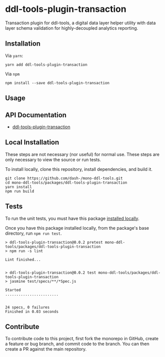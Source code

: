 # ddl-tools-plugin-transaction

Transaction plugin for ddl-tools, a digital data layer helper utility with data
layer schema validation for highly-decoupled analytics reporting.

## Installation

Via `yarn`:

```
yarn add ddl-tools-plugin-transaction
```

Via `npm`

```
npm install --save ddl-tools-plugin-transaction
```

<a name="usage"></a>

## Usage

## API Documentation

* [ddl-tools-plugin-transaction](../../docs/ddl-tools-plugin-transaction/transactionPlugin.md)


## Local Installation

These steps are not necessary (nor useful) for normal use.  These steps are only
necessary to view the source or run tests.

To install locally, clone this repository, install dependencies, and build it.

```
git clone https://github.com/dash-/mono-ddl-tools.git
cd mono-ddl-tools/packages/ddl-tools-plugin-transaction
yarn install
npm run build
```

## Tests

To run the unit tests, you must have this package
[installed locally](#local-installation).

Once you have this package installed locally, from the package's base
directory, run `npm run test`.

```
> ddl-tools-plugin-transaction@0.0.2 pretest mono-ddl-tools/packages/ddl-tools-plugin-transaction
> npm run -s lint

Lint finished...


> ddl-tools-plugin-transaction@0.0.2 test mono-ddl-tools/packages/ddl-tools-plugin-transaction
> jasmine test/specs/**/*Spec.js

Started
........................


24 specs, 0 failures
Finished in 0.03 seconds
```

## Contribute

To contribute code to this project, first fork the monorepo in GitHub, create
a feature or bug branch, and commit code to the branch.  You can then create a
PR against the main repository.

